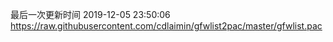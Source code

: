 最后一次更新时间 2019-12-05 23:50:06
https://raw.githubusercontent.com/cdlaimin/gfwlist2pac/master/gfwlist.pac

